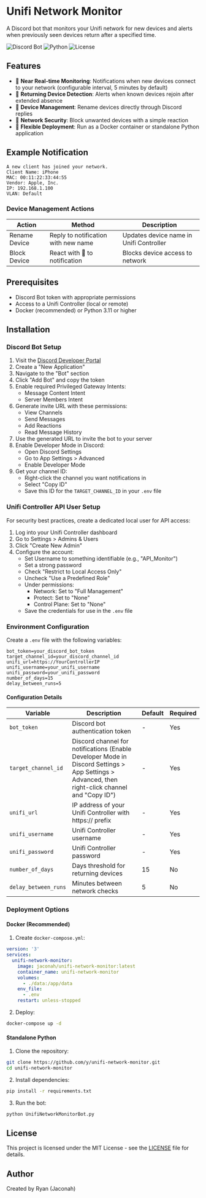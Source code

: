 # Unifi Network Monitor

A Discord bot that monitors your Unifi network for new devices and alerts when previously seen devices return after a specified time.

![Discord Bot](https://img.shields.io/badge/discord-bot-blue)
![Python](https://img.shields.io/badge/python-3.11+-blue)
![License](https://img.shields.io/badge/license-MIT-green)

## Features

- 🔔 **Near Real-time Monitoring**: Notifications when new devices connect to your network (configurable interval, 5 minutes by default)
- 🔄 **Returning Device Detection**: Alerts when known devices rejoin after extended absence
- 📝 **Device Management**: Rename devices directly through Discord replies
- 🚫 **Network Security**: Block unwanted devices with a simple reaction
- 🐳 **Flexible Deployment**: Run as a Docker container or standalone Python application

## Example Notification

```
A new client has joined your network.
Client Name: iPhone
MAC: 00:11:22:33:44:55
Vendor: Apple, Inc.
IP: 192.168.1.100
VLAN: Default
```

### Device Management Actions

| Action | Method | Description |
|--------|--------|-------------|
| Rename Device | Reply to notification with new name | Updates device name in Unifi Controller |
| Block Device | React with 🛑 to notification | Blocks device access to network |

## Prerequisites

- Discord Bot token with appropriate permissions
- Access to a Unifi Controller (local or remote)
- Docker (recommended) or Python 3.11 or higher

## Installation

### Discord Bot Setup

1. Visit the [Discord Developer Portal](https://discord.com/developers/applications)
2. Create a "New Application"
3. Navigate to the "Bot" section
4. Click "Add Bot" and copy the token
5. Enable required Privileged Gateway Intents:
   - Message Content Intent
   - Server Members Intent
6. Generate invite URL with these permissions:
   - View Channels
   - Send Messages
   - Add Reactions
   - Read Message History
7. Use the generated URL to invite the bot to your server
8. Enable Developer Mode in Discord:
   - Open Discord Settings
   - Go to App Settings > Advanced
   - Enable Developer Mode
9. Get your channel ID:
   - Right-click the channel you want notifications in
   - Select "Copy ID"
   - Save this ID for the `TARGET_CHANNEL_ID` in your `.env` file

### Unifi Controller API User Setup

For security best practices, create a dedicated local user for API access:

1. Log into your Unifi Controller dashboard
2. Go to Settings > Admins & Users
3. Click "Create New Admin"
4. Configure the account:
   - Set Username to something identifiable (e.g., "API_Monitor")
   - Set a strong password
   - Check "Restrict to Local Access Only"
   - Uncheck "Use a Predefined Role"
   - Under permissions:
     - Network: Set to "Full Management"
     - Protect: Set to "None"
     - Control Plane: Set to "None"
   - Save the credentials for use in the `.env` file

### Environment Configuration

Create a `.env` file with the following variables:

```env
bot_token=your_discord_bot_token
target_channel_id=your_discord_channel_id
unifi_url=https://YourControllerIP
unifi_username=your_unifi_username
unifi_password=your_unifi_password
number_of_days=15
delay_between_runs=5
```

#### Configuration Details

| Variable | Description | Default | Required |
|----------|-------------|---------|----------|
| `bot_token` | Discord bot authentication token | - | Yes |
| `target_channel_id` | Discord channel for notifications (Enable Developer Mode in Discord Settings > App Settings > Advanced, then right-click channel and "Copy ID") | - | Yes |
| `unifi_url` | IP address of your Unifi Controller with https:// prefix | - | Yes |
| `unifi_username` | Unifi Controller username | - | Yes |
| `unifi_password` | Unifi Controller password | - | Yes |
| `number_of_days` | Days threshold for returning devices | 15 | No |
| `delay_between_runs` | Minutes between network checks | 5 | No |

### Deployment Options

#### Docker (Recommended)

1. Create `docker-compose.yml`:
```yaml
version: '3'
services:
  unifi-network-monitor:
    image: jaconah/unifi-network-monitor:latest
    container_name: unifi-network-monitor
    volumes:
      - ./data:/app/data
    env_file:
      - .env
    restart: unless-stopped
```

2. Deploy:
```bash
docker-compose up -d
```

#### Standalone Python

1. Clone the repository:
```bash
git clone https://github.com/y/unifi-network-monitor.git
cd unifi-network-monitor
```

2. Install dependencies:
```bash
pip install -r requirements.txt
```

3. Run the bot:
```bash
python UnifiNetworkMonitorBot.py
```

## License

This project is licensed under the MIT License - see the [LICENSE](LICENSE) file for details.

## Author

Created by Ryan (Jaconah)
